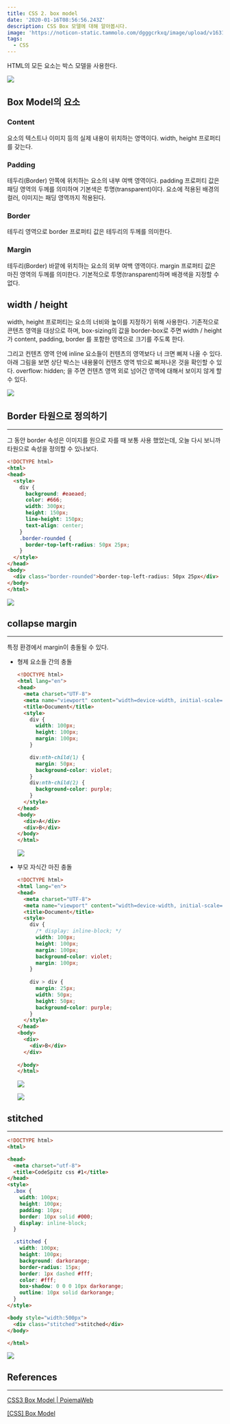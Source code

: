 ```yaml
---
title: CSS 2. box model
date: '2020-01-16T08:56:56.243Z'
description: CSS Box 모델에 대해 알아봅시다.
image: 'https://noticon-static.tammolo.com/dgggcrkxq/image/upload/v1631952589/tlog/cover/css-cover_eiiwob.jpg'
tags:
  - CSS
---
```


HTML의 모든 요소는 박스 모델을 사용한다.

![](https://noticon-static.tammolo.com/dgggcrkxq/image/upload/v1631952584/tlog/box-model_cwmuxn.png)

## Box Model의 요소

### Content

요소의 텍스트나 이미지 등의 실제 내용이 위치하는 영역이다. width, height 프로퍼티를 갖는다.

### Padding

테두리(Border) 안쪽에 위치하는 요소의 내부 여백 영역이다. padding 프로퍼티 값은 패딩 영역의 두께를 의미하며 기본색은 투명(transparent)이다. 요소에 적용된 배경의 컬러, 이미지는 패딩 영역까지 적용된다.

### Border

테두리 영역으로 border 프로퍼티 값은 테두리의 두께를 의미한다.

### Margin

테두리(Border) 바깥에 위치하는 요소의 외부 여백 영역이다. margin 프로퍼티 값은 마진 영역의 두께를 의미한다. 기본적으로 투명(transparent)하며 배경색을 지정할 수 없다.

## width / height

width, height 프로퍼티는 요소의 너비와 높이를 지정하기 위해 사용한다. 기존적으로 콘텐츠 영역을 대상으로 하며, box-sizing의 값을 border-box로 주면 width / height가 content, padding, border 를 포함한 영역으로 크기를 주도록 한다.

 그리고 컨텐츠 영역 안에 inline 요소들이 컨텐츠의 영역보다 너 크면 삐져 나올 수 있다. 아래 그림을 보면 상단 박스는 내용물이 컨텐츠 영역 밖으로 삐져나온 것을 확인할 수 있다. 
 overflow: hidden; 을 주면 컨텐츠 영역 외로 넘어간 영역에 대해서 보이지 않게 할 수 있다.

![](https://noticon-static.tammolo.com/dgggcrkxq/image/upload/v1631952581/tlog/_2020-02-16__4.32.03_bdm2xl.png)

## Border 타원으로 정의하기

---

그 동안 border 속성은 이미지를 원으로 자를 때 보통 사용 했었는데, 오늘 다시 보니까 타원으로 속성을 정의할 수 있나보다.

```html
<!DOCTYPE html>
<html>
<head>
  <style>
    div {
      background: #eaeaed;
      color: #666;
      width: 300px;
      height: 150px;
      line-height: 150px;
      text-align: center;
    }
    .border-rounded {
      border-top-left-radius: 50px 25px;
    }
  </style>
</head>
<body>
  <div class="border-rounded">border-top-left-radius: 50px 25px</div>
</body>
</html>
```

![](https://noticon-static.tammolo.com/dgggcrkxq/image/upload/v1631952581/tlog/_2020-02-16__4.39.16_llissz.png)

## collapse margin

---

특정 환경에서 margin이 충돌될 수 있다.

- 형제 요소들 간의 충돌

  ```html
  <!DOCTYPE html>
  <html lang="en">
  <head>
    <meta charset="UTF-8">
    <meta name="viewport" content="width=device-width, initial-scale=1.0">
    <title>Document</title>
    <style>
      div {
        width: 100px;
        height: 100px;
        margin: 100px;
      }

      div:nth-child(1) {
        margin: 50px;
        background-color: violet;
      }
      div:nth-child(2) {
        background-color: purple;
      }
    </style>
  </head>
  <body>
    <div>A</div>
    <div>B</div>
  </body>
  </html>
  ```

    ![](https://noticon-static.tammolo.com/dgggcrkxq/image/upload/v1631952597/tlog/margin-collapse1_fwhh4u.gif)

- 부모 자식간 마진 충돌

  ```html
  <!DOCTYPE html>
  <html lang="en">
  <head>
    <meta charset="UTF-8">
    <meta name="viewport" content="width=device-width, initial-scale=1.0">
    <title>Document</title>
    <style>
      div {
        /* display: inline-block; */
        width: 100px;
        height: 100px;
        margin: 100px;
        background-color: violet;
        margin: 100px;
      }
      
      div > div {
        margin: 25px;
        width: 50px;
        height: 50px;
        background-color: purple;
      }
    </style>
  </head>
  <body>
    <div>
      <div>B</div>
    </div>
    
  </body>
  </html>
  ```

    ![](https://noticon-static.tammolo.com/dgggcrkxq/image/upload/v1631952596/tlog/margin-collabse2_oeyqkh.gif)

    ![](https://noticon-static.tammolo.com/dgggcrkxq/image/upload/v1631952591/tlog/margin-collapse3_nf7dzh.gif)

## stitched

---

```html
<!DOCTYPE html>
<html>

<head>
  <meta charset="utf-8">
  <title>CodeSpitz css #1</title>
</head>
<style>
  .box {
    width: 100px;
    height: 100px;
    padding: 10px;
    border: 10px solid #000;
    display: inline-block;
  }

  .stitched {
    width: 100px;
    height: 100px;
    background: darkorange;
    border-radius: 15px;
    border: 1px dashed #fff;
    color: #fff;
    box-shadow: 0 0 0 10px darkorange;
    outline: 10px solid darkorange;
  }
</style>

<body style="width:500px">
  <div class="stitched">stitched</div>
</body>

</html>
```

![](https://noticon-static.tammolo.com/dgggcrkxq/image/upload/v1631952581/tlog/_2020-02-16__5.06.23_ovnh0x.png)

## References

---

[CSS3 Box Model | PoiemaWeb](https://poiemaweb.com/css3-box-model)

[[CSS] Box Model](https://leesoo7595.github.io/css/2020/02/02/CSS_box_model/)